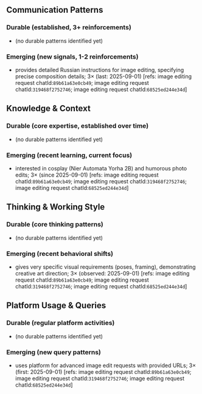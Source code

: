 ## Communication Patterns
### Durable (established, 3+ reinforcements)
- (no durable patterns identified yet)

### Emerging (new signals, 1-2 reinforcements)
- provides detailed Russian instructions for image editing, specifying precise composition details; 3× (last: 2025-09-01) [refs: image editing request chatId:`89b61a63e0cb49`; image editing request chatId:`319468f2752746`; image editing request chatId:`68525ed244e34d`]

## Knowledge & Context
### Durable (core expertise, established over time)
- (no durable patterns identified yet)

### Emerging (recent learning, current focus)
- interested in cosplay (Nier Automata Yorha 2B) and humorous photo edits; 3× (since 2025-09-01) [refs: image editing request chatId:`89b61a63e0cb49`; image editing request chatId:`319468f2752746`; image editing request chatId:`68525ed244e34d`]

## Thinking & Working Style
### Durable (core thinking patterns)
- (no durable patterns identified yet)

### Emerging (recent behavioral shifts)
- gives very specific visual requirements (poses, framing), demonstrating creative art direction; 3× (observed: 2025-09-01) [refs: image editing request chatId:`89b61a63e0cb49`; image editing request chatId:`319468f2752746`; image editing request chatId:`68525ed244e34d`]

## Platform Usage & Queries
### Durable (regular platform activities)
- (no durable patterns identified yet)

### Emerging (new query patterns)
- uses platform for advanced image edit requests with provided URLs; 3× (first: 2025-09-01) [refs: image editing request chatId:`89b61a63e0cb49`; image editing request chatId:`319468f2752746`; image editing request chatId:`68525ed244e34d`]